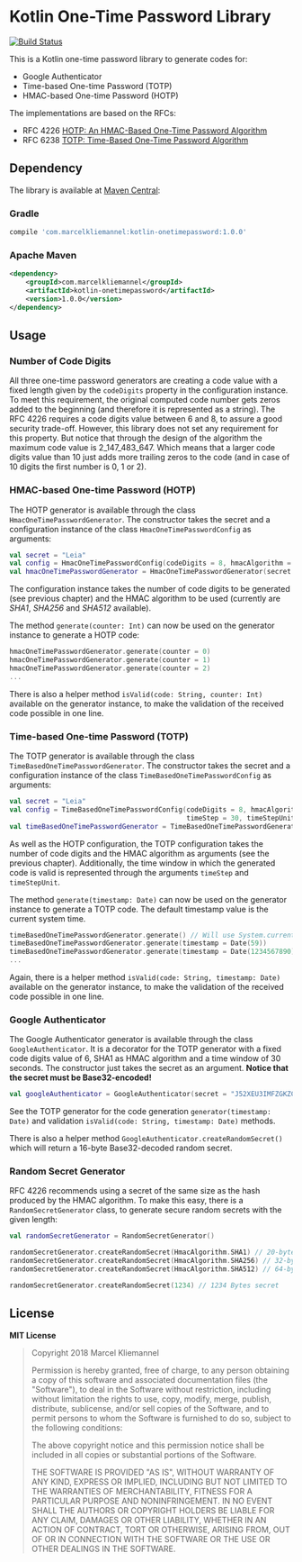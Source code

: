# Kotlin One-Time Password Library

[![Build Status](https://travis-ci.org/marcelkliemannel/kotlin-onetimepassword.svg?branch=master)](https://travis-ci.org/marcelkliemannel/kotlin-onetimepassword)

This is a Kotlin one-time password library to generate codes for:
- Google Authenticator
- Time-based One-time Password (TOTP)
- HMAC-based One-time Password (HOTP)

The implementations are based on the RFCs:
-  RFC 4226 [HOTP: An HMAC-Based One-Time Password Algorithm](https://www.ietf.org/rfc/rfc4226.txt)
-  RFC 6238 [TOTP: Time-Based One-Time Password Algorithm](https://tools.ietf.org/html/rfc6238)

## Dependency

The library is available at [Maven Central](https://mvnrepository.com/artifact/com.marcelkliemannel/kotlin-onetimepassword):

### Gradle

```gradle
compile 'com.marcelkliemannel:kotlin-onetimepassword:1.0.0'
```

### Apache Maven

```xml
<dependency>
    <groupId>com.marcelkliemannel</groupId>
    <artifactId>kotlin-onetimepassword</artifactId>
    <version>1.0.0</version>
</dependency>
```

## Usage

### Number of Code Digits

All three one-time password generators are creating a code value with a fixed length given by the ```codeDigits``` property in the configuration instance. To meet this requirement, the original computed code number gets zeros added to the beginning (and therefore it is represented as a string). The RFC 4226 requires a code digits value between 6 and 8, to assure a good security trade-off. However, this library does not set any requirement for this property. But notice that through the design of the algorithm the maximum code value is 2_147_483_647. Which means that a larger code digits value than 10 just adds more trailing zeros to the code (and in case of 10 digits the first number is 0, 1 or 2).

### HMAC-based One-time Password (HOTP)

The HOTP generator is available through the class ```HmacOneTimePasswordGenerator```.  The constructor takes the secret and a configuration instance of the class ```HmacOneTimePasswordConfig``` as arguments:

```kotlin
val secret = "Leia"
val config = HmacOneTimePasswordConfig(codeDigits = 8, hmacAlgorithm = HmacAlgorithm.SHA1)
val hmacOneTimePasswordGenerator = HmacOneTimePasswordGenerator(secret.toByteArray(), config)
```

The configuration instance takes the number of code digits to be generated (see previous chapter) and the HMAC algorithm to be used (currently are *SHA1*, *SHA256* and *SHA512* available).

The method ```generate(counter: Int)``` can now be used on the generator instance to generate a HOTP code:

```kotlin
hmacOneTimePasswordGenerator.generate(counter = 0)
hmacOneTimePasswordGenerator.generate(counter = 1)
hmacOneTimePasswordGenerator.generate(counter = 2)
...
```

There is also a helper method ```isValid(code: String, counter: Int)``` available on the generator instance, to make the validation of the received code possible in one line.

### Time-based One-time Password (TOTP)

The TOTP generator is available through the class ```TimeBasedOneTimePasswordGenerator```. The constructor takes the secret and a configuration instance of the class ```TimeBasedOneTimePasswordConfig``` as arguments:

```kotlin
val secret = "Leia"
val config = TimeBasedOneTimePasswordConfig(codeDigits = 8, hmacAlgorithm = HmacAlgorithm.SHA1,
                                            timeStep = 30, timeStepUnit = TimeUnit.SECONDS)
val timeBasedOneTimePasswordGenerator = TimeBasedOneTimePasswordGenerator(secret.toByteArray(), config)
```

As well as the HOTP configuration, the TOTP configuration takes the number of code digits and the HMAC algorithm as arguments (see the previous chapter). Additionally, the time window in which the generated code is valid is represented through the arguments ```timeStep``` and ```timeStepUnit```.

The method ```generate(timestamp: Date)``` can now be used on the generator instance to generate a TOTP code. The default timestamp value is the current system time.

```kotlin
timeBasedOneTimePasswordGenerator.generate() // Will use System.currentTimeMillis()
timeBasedOneTimePasswordGenerator.generate(timestamp = Date(59))
timeBasedOneTimePasswordGenerator.generate(timestamp = Date(1234567890))
...
```

Again, there is a helper method ```isValid(code: String, timestamp: Date)``` available on the generator instance, to make the validation of the received code possible in one line.

### Google Authenticator

The Google Authenticator generator is available through the class ```GoogleAuthenticator```. It is a decorator for the TOTP generator with a fixed code digits value of 6, SHA1 as HMAC algorithm and a time window of 30 seconds. The constructor just takes the secret as an argument. **Notice that the secret must be Base32-encoded!**

```kotlin
val googleAuthenticator = GoogleAuthenticator(secret = "J52XEU3IMFZGKZCTMVRXEZLU") // "OurSharedSecret" Base32-encoded
```

See the TOTP generator for the code generation ```generator(timestamp: Date)``` and validation ```isValid(code: String, timestamp: Date)``` methods.

There is also a helper method ```GoogleAuthenticator.createRandomSecret()``` which will return a 16-byte Base32-decoded random secret.

### Random Secret Generator

RFC 4226 recommends using a secret of the same size as the hash produced by the HMAC algorithm. To make this easy, there is a ```RandomSecretGenerator``` class, to generate secure random secrets with the given length:

```kotlin
val randomSecretGenerator = RandomSecretGenerator()

randomSecretGenerator.createRandomSecret(HmacAlgorithm.SHA1) // 20-byte secret
randomSecretGenerator.createRandomSecret(HmacAlgorithm.SHA256) // 32-byte secret
randomSecretGenerator.createRandomSecret(HmacAlgorithm.SHA512) // 64-byte secret

randomSecretGenerator.createRandomSecret(1234) // 1234 Bytes secret
```

## License

**MIT License**

> Copyright 2018 Marcel Kliemannel
> 
> Permission is hereby granted, free of charge, to any person obtaining a copy of this software and associated documentation files (the "Software"), to deal in the Software without restriction, including without limitation the rights to use, copy, modify, merge, publish, distribute, sublicense, and/or sell copies of the Software, and to permit persons to whom the Software is furnished to do so, subject to the following conditions:
> 
> The above copyright notice and this permission notice shall be included in all copies or substantial portions of the Software.
> 
> THE SOFTWARE IS PROVIDED "AS IS", WITHOUT WARRANTY OF ANY KIND, EXPRESS OR IMPLIED, INCLUDING BUT NOT LIMITED TO THE WARRANTIES OF MERCHANTABILITY, FITNESS FOR A PARTICULAR PURPOSE AND NONINFRINGEMENT. IN NO EVENT SHALL THE AUTHORS OR COPYRIGHT HOLDERS BE LIABLE FOR ANY CLAIM, DAMAGES OR OTHER LIABILITY, WHETHER IN AN ACTION OF CONTRACT, TORT OR OTHERWISE, ARISING FROM, OUT OF OR IN CONNECTION WITH THE SOFTWARE OR THE USE OR OTHER DEALINGS IN THE SOFTWARE.
